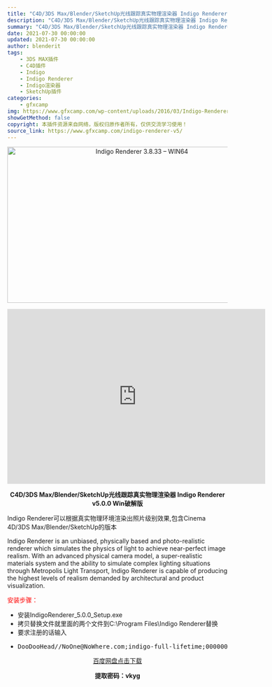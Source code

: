 ```yaml
---
title: "C4D/3DS Max/Blender/SketchUp光线跟踪真实物理渲染器 Indigo Renderer v5.0.0 Win破解版"
description: "C4D/3DS Max/Blender/SketchUp光线跟踪真实物理渲染器 Indigo Renderer v5.0.0 Win破解版 Indigo Renderer可以根据真实物理环境渲染出照片..."
summary: "C4D/3DS Max/Blender/SketchUp光线跟踪真实物理渲染器 Indigo Renderer v5.0.0 Win破解版 Indigo Renderer可以根据真实物理环境渲染出照片..."
date: 2021-07-30 00:00:00
updated: 2021-07-30 00:00:00
author: blenderit
tags: 
    - 3DS MAX插件
    - C4D插件
    - Indigo
    - Indigo Renderer
    - Indigo渲染器
    - SketchUp插件
categories:
    - gfxcamp
img: https://www.gfxcamp.com/wp-content/uploads/2016/03/Indigo-Renderer-3.8.33-–-WIN64.jpg
showGetMethod: false
copyright: 本插件资源来自网络，版权归原作者所有，仅供交流学习使用！
source_link: https://www.gfxcamp.com/indigo-renderer-v5/
---
```

<div><p style="text-align: center;"><img decoding="async" class="aligncenter size-full wp-image-20776" src="https://www.gfxcamp.com/wp-content/uploads/2016/03/Indigo-Renderer-3.8.33-%E2%80%93-WIN64.jpg" data-src="https://www.gfxcamp.com/wp-content/uploads/2016/03/Indigo-Renderer-3.8.33-–-WIN64.jpg" alt="Indigo Renderer 3.8.33 – WIN64" width="600" height="357" data-srcset="https://www.gfxcamp.com/wp-content/uploads/2016/03/Indigo-Renderer-3.8.33-–-WIN64.jpg 600w, https://www.gfxcamp.com/wp-content/uploads/2016/03/Indigo-Renderer-3.8.33-–-WIN64-150x89.jpg 150w, https://www.gfxcamp.com/wp-content/uploads/2016/03/Indigo-Renderer-3.8.33-–-WIN64-160x95.jpg 160w, https://www.gfxcamp.com/wp-content/uploads/2016/03/Indigo-Renderer-3.8.33-–-WIN64-412x245.jpg 412w, https://www.gfxcamp.com/wp-content/uploads/2016/03/Indigo-Renderer-3.8.33-–-WIN64-571x340.jpg 571w" data-sizes="(max-width: 600px) 100vw, 600px"></p><p style="text-align: center;"><iframe loading="lazy" src="https://player.youku.com/embed/XMzIyMzU1OTU0OA==" width="590" height="400" frameborder="0" allowfullscreen="allowfullscreen"></iframe></p><p style="text-align: center;"><strong>C4D/3DS Max/Blender/SketchUp光线跟踪真实物理渲染器 Indigo Renderer v5.0.0 Win破解版</strong></p><p>Indigo Renderer可以根据真实物理环境渲染出照片级别效果,包含Cinema 4D/3DS Max/Blender/SketchUp的版本</p><p>Indigo Renderer is an unbiased, physically based and photo-realistic renderer which simulates the physics of light to achieve near-perfect image realism. With an advanced physical camera model, a super-realistic materials system and the ability to simulate complex lighting situations through Metropolis Light Transport, Indigo Renderer is capable of producing the highest levels of realism demanded by architectural and product visualization.</p><p><span style="color: #ff0000;">安装步骤：</span></p><ul>
<li>安装IndigoRenderer_5.0.0_Setup.exe</li>
<li>拷贝替换文件就里面的两个文件到C:\Program Files\Indigo Renderer替换</li>
<li>要求注册的话输入</li>
<li>
<pre>DooDooHead//NoOne@NoWhere.com;indigo-full-lifetime;000000000000000000000000000000000000000000000000000000000000000000000000000000000000000000000000000000000000000/00000000000000000000000000000000/00000000000000000000000000</pre>
</li>
</ul><p style="text-align: center;"><a class="maxbutton-3 maxbutton maxbutton-baidu" target="_blank" rel="noopener" href="https://pan.baidu.com/s/1-AMzuf3i-mk5wNoglX11Mg"><span class="mb-text">百度网盘点击下载</span></a></p><p style="text-align: center;"><strong>提取密码：vkyg</strong></p></div>